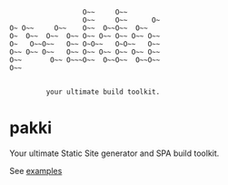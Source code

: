 ```
                  O~~     O~~        
                  O~~     O~~      O~
O~ O~~     O~~    O~~  O~~O~~  O~~   
O~  O~~  O~~  O~~ O~~ O~~ O~~ O~~ O~~
O~   O~~O~~   O~~ O~O~~   O~O~~   O~~
O~~ O~~ O~~   O~~ O~~ O~~ O~~ O~~ O~~
O~~       O~~ O~~~O~~  O~~O~~  O~~O~~
O~~                           
                               

         your ultimate build toolkit.
```

# pakki

Your ultimate Static Site generator and SPA build toolkit.

See [examples](https://github.com/joona/pakki/tree/master/examples)


